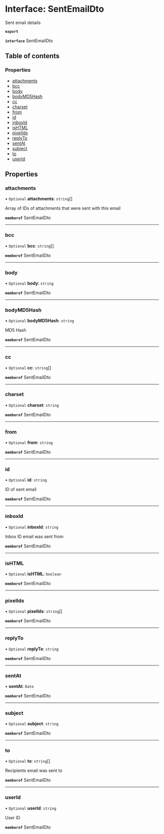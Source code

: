 # Interface: SentEmailDto

Sent email details

**`export`**

**`interface`** SentEmailDto

## Table of contents

### Properties

- [attachments](SentEmailDto.md#attachments)
- [bcc](SentEmailDto.md#bcc)
- [body](SentEmailDto.md#body)
- [bodyMD5Hash](SentEmailDto.md#bodymd5hash)
- [cc](SentEmailDto.md#cc)
- [charset](SentEmailDto.md#charset)
- [from](SentEmailDto.md#from)
- [id](SentEmailDto.md#id)
- [inboxId](SentEmailDto.md#inboxid)
- [isHTML](SentEmailDto.md#ishtml)
- [pixelIds](SentEmailDto.md#pixelids)
- [replyTo](SentEmailDto.md#replyto)
- [sentAt](SentEmailDto.md#sentat)
- [subject](SentEmailDto.md#subject)
- [to](SentEmailDto.md#to)
- [userId](SentEmailDto.md#userid)

## Properties

### attachments

• `Optional` **attachments**: `string`[]

Array of IDs of attachments that were sent with this email

**`memberof`** SentEmailDto

___

### bcc

• `Optional` **bcc**: `string`[]

**`memberof`** SentEmailDto

___

### body

• `Optional` **body**: `string`

**`memberof`** SentEmailDto

___

### bodyMD5Hash

• `Optional` **bodyMD5Hash**: `string`

MD5 Hash

**`memberof`** SentEmailDto

___

### cc

• `Optional` **cc**: `string`[]

**`memberof`** SentEmailDto

___

### charset

• `Optional` **charset**: `string`

**`memberof`** SentEmailDto

___

### from

• `Optional` **from**: `string`

**`memberof`** SentEmailDto

___

### id

• `Optional` **id**: `string`

ID of sent email

**`memberof`** SentEmailDto

___

### inboxId

• `Optional` **inboxId**: `string`

Inbox ID email was sent from

**`memberof`** SentEmailDto

___

### isHTML

• `Optional` **isHTML**: `boolean`

**`memberof`** SentEmailDto

___

### pixelIds

• `Optional` **pixelIds**: `string`[]

**`memberof`** SentEmailDto

___

### replyTo

• `Optional` **replyTo**: `string`

**`memberof`** SentEmailDto

___

### sentAt

• **sentAt**: `Date`

**`memberof`** SentEmailDto

___

### subject

• `Optional` **subject**: `string`

**`memberof`** SentEmailDto

___

### to

• `Optional` **to**: `string`[]

Recipients email was sent to

**`memberof`** SentEmailDto

___

### userId

• `Optional` **userId**: `string`

User ID

**`memberof`** SentEmailDto
